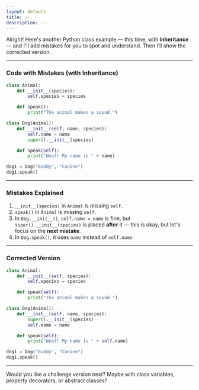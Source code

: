 ```yaml
---
layout: default
title: --.
description: --.
---
```


Alright! Here's another Python class example — this time, with **inheritance** — and I'll add mistakes for you to spot and understand. Then I’ll show the corrected version.

---

### **Code with Mistakes (with Inheritance)**
```python
class Animal:
    def __init__(species):
        self.species = species

    def speak():
        print("The animal makes a sound.")

class Dog(Animal):
    def __init__(self, name, species):
        self.name = name
        super().__init__(species)

    def speak(self):
        print("Woof! My name is " + name)

dog1 = Dog("Buddy", "Canine")
dog1.speak()
```

---

### **Mistakes Explained**
1. `__init__(species)` in `Animal` is missing `self`.
2. `speak()` in `Animal` is missing `self`.
3. In `Dog.__init__()`, `self.name = name` is fine, but `super().__init__(species)` is placed **after** it — this is okay, but let's focus on the **next mistake**.
4. In `Dog.speak()`, it uses `name` instead of `self.name`.

---

### **Corrected Version**
```python
class Animal:
    def __init__(self, species):
        self.species = species

    def speak(self):
        print("The animal makes a sound.")

class Dog(Animal):
    def __init__(self, name, species):
        super().__init__(species)
        self.name = name

    def speak(self):
        print("Woof! My name is " + self.name)

dog1 = Dog("Buddy", "Canine")
dog1.speak()
```

---

Would you like a challenge version next? Maybe with class variables, property decorators, or abstract classes?